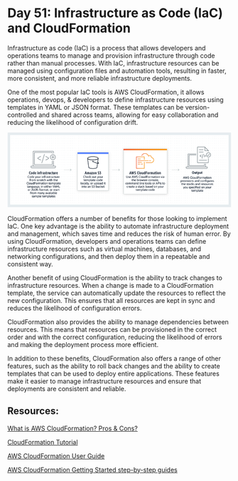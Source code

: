 # Day 51: Infrastructure as Code (IaC) and CloudFormation

Infrastructure as code (IaC) is a process that allows developers and operations teams to manage and provision infrastructure through code rather than manual processes. With IaC, infrastructure resources can be managed using configuration files and automation tools, resulting in faster, more consistent, and more reliable infrastructure deployments.

One of the most popular IaC tools is AWS CloudFormation, it allows operations, devops, & developers to define infrastructure resources using templates in YAML or JSON format. These templates can be version-controlled and shared across teams, allowing for easy collaboration and reducing the likelihood of configuration drift.

![](images/day51-1.png)  

CloudFormation offers a number of benefits for those looking to implement IaC. One key advantage is the ability to automate infrastructure deployment and management, which saves time and reduces the risk of human error. By using CloudFormation, developers and operations teams can define infrastructure resources such as virtual machines, databases, and networking configurations, and then deploy them in a repeatable and consistent way.

Another benefit of using CloudFormation is the ability to track changes to infrastructure resources. When a change is made to a CloudFormation template, the service can automatically update the resources to reflect the new configuration. This ensures that all resources are kept in sync and reduces the likelihood of configuration errors.

CloudFormation also provides the ability to manage dependencies between resources. This means that resources can be provisioned in the correct order and with the correct configuration, reducing the likelihood of errors and making the deployment process more efficient.

In addition to these benefits, CloudFormation also offers a range of other features, such as the ability to roll back changes and the ability to create templates that can be used to deploy entire applications. These features make it easier to manage infrastructure resources and ensure that deployments are consistent and reliable.

## Resources:

[What is AWS CloudFormation? Pros & Cons?](https://youtu.be/0Sh9OySCyb4)

[CloudFormation Tutorial](https://www.youtube.com/live/gJjHK28b0cM)

[AWS CloudFormation User Guide](https://docs.aws.amazon.com/AWSCloudFormation/latest/UserGuide/Welcome.html)

[AWS CloudFormation Getting Started step-by-step guides](https://aws.amazon.com/cloudformation/getting-started/) 